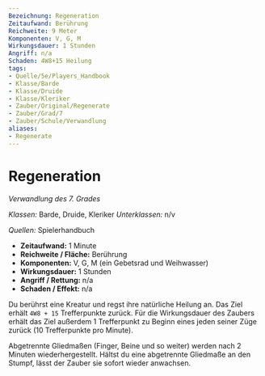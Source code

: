```yaml
---
Bezeichnung: Regeneration
Zeitaufwand: Berührung
Reichweite: 9 Meter
Komponenten: V, G, M
Wirkungsdauer: 1 Stunden
Angriff: n/a
Schaden: 4W8+15 Heilung
tags:
- Quelle/5e/Players_Handbook
- Klasse/Barde
- Klasse/Druide
- Klasse/Kleriker
- Zauber/Original/Regenerate
- Zauber/Grad/7
- Zauber/Schule/Verwandlung
aliases:
- Regenerate
---
```

# Regeneration
_Verwandlung des 7. Grades_

_Klassen:_ Barde, Druide, Kleriker
_Unterklassen:_ n/v

_Quellen:_ Spielerhandbuch
 
- **Zeitaufwand:** 1 Minute
- **Reichweite / Fläche:** Berührung
- **Komponenten:** V, G, M (ein Gebetsrad und Weihwasser)
- **Wirkungsdauer:** 1 Stunden
- **Angriff / Rettung:** n/a
- **Schaden / Effekt:**  n/a

Du berührst eine Kreatur und regst ihre natürliche Heilung an. Das Ziel erhält `4W8 + 15` Trefferpunkte zurück. Für die Wirkungsdauer des Zaubers erhält das Ziel außerdem 1 Trefferpunkt zu Beginn eines jeden seiner Züge zurück (10 Trefferpunkte pro Minute).

Abgetrennte Gliedmaßen (Finger, Beine und so weiter) werden nach 2 Minuten wiederhergestellt. Hältst du eine abgetrennte Gliedmaße an den Stumpf, lässt der Zauber sie sofort wieder anwachsen.